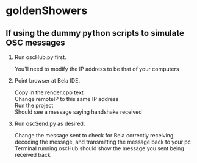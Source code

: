 # goldenShowers

## If using the dummy python scripts to simulate OSC messages

1. Run oscHub.py first.
  
   You'll need to modify the IP address to be that of your computers
    
2. Point browser at Bela IDE.
  
   Copy in the render.cpp text  
   Change remoteIP to this same IP address  
   Run the project  
     Should see a message saying handshake received
      
3. Run oscSend.py as desired.
  
   Change the message sent to check for Bela correctly receiving, decoding the message, and transmitting the message back to your pc  
   Terminal running oscHub should show the message you sent being received back

  
  
